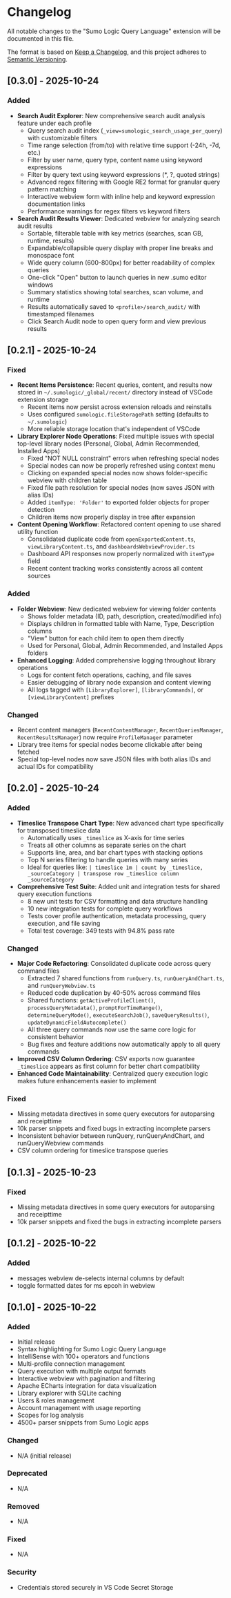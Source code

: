 # Changelog

All notable changes to the "Sumo Logic Query Language" extension will be documented in this file.

The format is based on [Keep a Changelog](https://keepachangelog.com/en/1.0.0/),
and this project adheres to [Semantic Versioning](https://semver.org/spec/v2.0.0.html).

## [0.3.0] - 2025-10-24

### Added
- **Search Audit Explorer**: New comprehensive search audit analysis feature under each profile
  - Query search audit index (`_view=sumologic_search_usage_per_query`) with customizable filters
  - Time range selection (from/to) with relative time support (-24h, -7d, etc.)
  - Filter by user name, query type, content name using keyword expressions
  - Filter by query text using keyword expressions (*, ?, quoted strings)
  - Advanced regex filtering with Google RE2 format for granular query pattern matching
  - Interactive webview form with inline help and keyword expression documentation links
  - Performance warnings for regex filters vs keyword filters
- **Search Audit Results Viewer**: Dedicated webview for analyzing search audit results
  - Sortable, filterable table with key metrics (searches, scan GB, runtime, results)
  - Expandable/collapsible query display with proper line breaks and monospace font
  - Wide query column (600-800px) for better readability of complex queries
  - One-click "Open" button to launch queries in new .sumo editor windows
  - Summary statistics showing total searches, scan volume, and runtime
  - Results automatically saved to `<profile>/search_audit/` with timestamped filenames
  - Click Search Audit node to open query form and view previous results

## [0.2.1] - 2025-10-24

### Fixed
- **Recent Items Persistence**: Recent queries, content, and results now stored in `~/.sumologic/_global/recent/` directory instead of VSCode extension storage
  - Recent items now persist across extension reloads and reinstalls
  - Uses configured `sumologic.fileStoragePath` setting (defaults to `~/.sumologic`)
  - More reliable storage location that's independent of VSCode
- **Library Explorer Node Operations**: Fixed multiple issues with special top-level library nodes (Personal, Global, Admin Recommended, Installed Apps)
  - Fixed "NOT NULL constraint" errors when refreshing special nodes
  - Special nodes can now be properly refreshed using context menu
  - Clicking on expanded special nodes now shows folder-specific webview with children table
  - Fixed file path resolution for special nodes (now saves JSON with alias IDs)
  - Added `itemType: 'Folder'` to exported folder objects for proper detection
  - Children items now properly display in tree after expansion
- **Content Opening Workflow**: Refactored content opening to use shared utility function
  - Consolidated duplicate code from `openExportedContent.ts`, `viewLibraryContent.ts`, and `dashboardsWebviewProvider.ts`
  - Dashboard API responses now properly normalized with `itemType` field
  - Recent content tracking works consistently across all content sources

### Added
- **Folder Webview**: New dedicated webview for viewing folder contents
  - Shows folder metadata (ID, path, description, created/modified info)
  - Displays children in formatted table with Name, Type, Description columns
  - "View" button for each child item to open them directly
  - Used for Personal, Global, Admin Recommended, and Installed Apps folders
- **Enhanced Logging**: Added comprehensive logging throughout library operations
  - Logs for content fetch operations, caching, and file saves
  - Easier debugging of library node expansion and content viewing
  - All logs tagged with `[LibraryExplorer]`, `[libraryCommands]`, or `[viewLibraryContent]` prefixes

### Changed
- Recent content managers (`RecentContentManager`, `RecentQueriesManager`, `RecentResultsManager`) now require `ProfileManager` parameter
- Library tree items for special nodes become clickable after being fetched
- Special top-level nodes now save JSON files with both alias IDs and actual IDs for compatibility

## [0.2.0] - 2025-10-24

### Added
- **Timeslice Transpose Chart Type**: New advanced chart type specifically for transposed timeslice data
  - Automatically uses `_timeslice` as X-axis for time series
  - Treats all other columns as separate series on the chart
  - Supports line, area, and bar chart types with stacking options
  - Top N series filtering to handle queries with many series
  - Ideal for queries like: `| timeslice 1m | count by _timeslice, _sourceCategory | transpose row _timeslice column _sourceCategory`
- **Comprehensive Test Suite**: Added unit and integration tests for shared query execution functions
  - 8 new unit tests for CSV formatting and data structure handling
  - 10 new integration tests for complete query workflows
  - Tests cover profile authentication, metadata processing, query execution, and file saving
  - Total test coverage: 349 tests with 94.8% pass rate

### Changed
- **Major Code Refactoring**: Consolidated duplicate code across query command files
  - Extracted 7 shared functions from `runQuery.ts`, `runQueryAndChart.ts`, and `runQueryWebview.ts`
  - Reduced code duplication by 40-50% across command files
  - Shared functions: `getActiveProfileClient()`, `processQueryMetadata()`, `promptForTimeRange()`, `determineQueryMode()`, `executeSearchJob()`, `saveQueryResults()`, `updateDynamicFieldAutocomplete()`
  - All three query commands now use the same core logic for consistent behavior
  - Bug fixes and feature additions now automatically apply to all query commands
- **Improved CSV Column Ordering**: CSV exports now guarantee `_timeslice` appears as first column for better chart compatibility
- **Enhanced Code Maintainability**: Centralized query execution logic makes future enhancements easier to implement

### Fixed
- Missing metadata directives in some query executors for autoparsing and receipttime
- 10k parser snippets and fixed bugs in extracting incomplete parsers
- Inconsistent behavior between runQuery, runQueryAndChart, and runQueryWebview commands
- CSV column ordering for timeslice transpose queries

## [0.1.3] - 2025-10-23

### Fixed
- Missing metadata directives in some query executors for autoparsing and receipttime
- 10k parser snippets and fixed the bugs in extracting incomplete parsers

## [0.1.2] - 2025-10-22

### Added
- messages webview de-selects internal columns by default
- toggle formatted dates for ms epcoh in webview

## [0.1.0] - 2025-10-22

### Added
- Initial release
- Syntax highlighting for Sumo Logic Query Language
- IntelliSense with 100+ operators and functions
- Multi-profile connection management
- Query execution with multiple output formats
- Interactive webview with pagination and filtering
- Apache ECharts integration for data visualization
- Library explorer with SQLite caching
- Users & roles management
- Account management with usage reporting
- Scopes for log analysis
- 4500+ parser snippets from Sumo Logic apps

### Changed
- N/A (initial release)

### Deprecated
- N/A

### Removed
- N/A

### Fixed
- N/A

### Security
- Credentials stored securely in VS Code Secret Storage